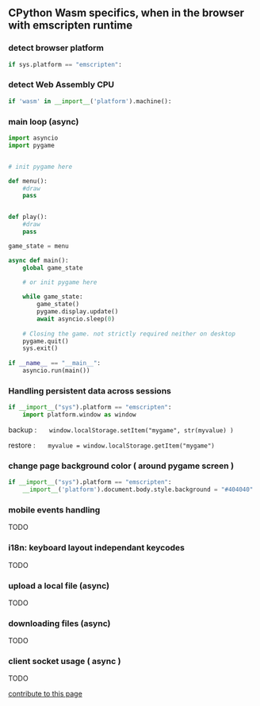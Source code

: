 ## CPython Wasm specifics, when in the browser with emscripten runtime

### detect browser platform

```py
if sys.platform == "emscripten":
```

### detect Web Assembly CPU

```py
if 'wasm' in __import__('platform').machine():
```

### main loop (async)

```py
import asyncio
import pygame


# init pygame here

def menu():
    #draw
    pass


def play():
    #draw
    pass

game_state = menu

async def main():
    global game_state
    
    # or init pygame here 

    while game_state:
        game_state()
        pygame.display.update()
        await asyncio.sleep(0)
        
    # Closing the game. not strictly required neither on desktop
    pygame.quit()
    sys.exit()
        
if __name__ == "__main__":
    asyncio.run(main())
```


### Handling persistent data across sessions
```py
if __import__("sys").platform == "emscripten":
    import platform.window as window
```
backup :
`   window.localStorage.setItem("mygame", str(myvalue) )`

restore :
`   myvalue = window.localStorage.getItem("mygame")`

### change page background color ( around pygame screen )
```py
if __import__("sys").platform == "emscripten":
    __import__('platform').document.body.style.background = "#404040"
```    
### mobile events handling 

TODO


### i18n: keyboard layout independant keycodes

TODO

### upload a local file (async)

TODO

### downloading files (async)

TODO

### client socket usage ( async )

TODO






[contribute to this page](https://github.com/pygame-web/pygame-web.github.io/edit/main/wiki/python-wasm/README.md)
